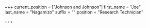 +++
current_position = ["Johnson and Johnson"]
first_name = "Joe"
last_name = "Nagamizo"
suffix = ""
position = "Research Technician"

+++


